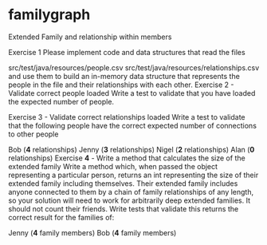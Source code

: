 # familygraph
Extended Family and relationship within members

Exercise 1
Please implement code and data structures that read the files

src/test/java/resources/people.csv
src/test/java/resources/relationships.csv
and use them to build an in-memory data structure that represents the people in the file and their relationships with each other.
Exercise 2 - Validate correct people loaded
Write a test to validate that you have loaded the expected number of people.

Exercise 3 - Validate correct relationships loaded
Write a test to validate that the following people have the correct expected number of connections to other people

Bob (**4** relationships)
Jenny (**3** relationships)
Nigel (**2** relationships)
Alan (**0** relationships)
Exercise **4** - Write a method that calculates the size of the extended family
Write a method which, when passed the object representing a particular person, returns an int representing the size of their extended family including themselves. Their extended family includes anyone connected to them by a chain of family relationships of any length, so your solution will need to work for arbitrarily deep extended families. It should not count their friends. Write tests that validate this returns the correct result for the families of:

Jenny (**4** family members)
Bob (**4** family members)